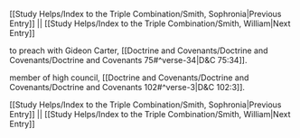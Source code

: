 [[Study Helps/Index to the Triple Combination/Smith, Sophronia|Previous Entry]]  ||  [[Study Helps/Index to the Triple Combination/Smith, William|Next Entry]]

 to preach with Gideon Carter, [[Doctrine and Covenants/Doctrine and Covenants/Doctrine and Covenants 75#^verse-34|D&C 75:34]].

 member of high council, [[Doctrine and Covenants/Doctrine and Covenants/Doctrine and Covenants 102#^verse-3|D&C 102:3]].

[[Study Helps/Index to the Triple Combination/Smith, Sophronia|Previous Entry]]  ||  [[Study Helps/Index to the Triple Combination/Smith, William|Next Entry]]